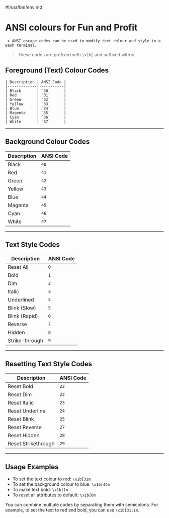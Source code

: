 #!/usr/bin/env md
# ANSI colours for Fun and Profit

     > ANSI escape codes can be used to modify text colour and style in a Bash terminal.
>
> These codes are prefixed with `\x1b[` and suffixed with `m`.
>

## Foreground (Text) Colour Codes

    | Description | ANSI Code |
    |-------------|-----------|
    | Black       | `30`      |
    | Red         | `31`      |
    | Green       | `32`      |
    | Yellow      | `33`      |
    | Blue        | `34`      |
    | Magenta     | `35`      |
    | Cyan        | `36`      |
    | White       | `37`      |

---

## Background Colour Codes

| Description | ANSI Code |
|-------------|-----------|
| Black       | `40`      |
| Red         | `41`      |
| Green       | `42`      |
| Yellow      | `43`      |
| Blue        | `44`      |
| Magenta     | `45`      |
| Cyan        | `46`      |
| White       | `47`      |

---

## Text Style Codes

| Description     | ANSI Code |
|-----------------|-----------|
| Reset All       | `0`       |
| Bold            | `1`       |
| Dim             | `2`       |
| Italic          | `3`       |
| Underlined      | `4`       |
| Blink (Slow)    | `5`       |
| Blink (Rapid)   | `6`       |
| Reverse         | `7`       |
| Hidden          | `8`       |
| Strike-through  | `9`       |

---

## Resetting Text Style Codes

| Description     | ANSI Code |
|-----------------|-----------|
| Reset Bold      | `22`      |
| Reset Dim       | `22`      |
| Reset Italic    | `23`      |
| Reset Underline | `24`      |
| Reset Blink     | `25`      |
| Reset Reverse   | `27`      |
| Reset Hidden    | `28`      |
| Reset Strikethrough | `29`     |

---

## Usage Examples

- To set the text colour to red: `\x1b[31m`
- To set the background colour to blue: `\x1b[44m`
- To make text bold: `\x1b[1m`
- To reset all attributes to default: `\x1b[0m`

You can combine multiple codes by separating them with semicolons. For example, to set the text to red and bold, you can use `\x1b[31;1m`.

